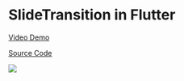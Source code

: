 # SlideTransition in Flutter

[Video Demo](https://youtu.be/7lgF3gsC1HI)

[Source Code](../source/slidetransition-in-flutter.dart)

![](../images/slidetransition-in-flutter.jpg)
